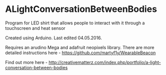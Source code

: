 # ALightConversationBetweenBodies
Program for LED shirt that allows people to interact with it through a touchscreen and heat sensor

Created using Arduino. Last edited 04.05.2016.

Requires an arudino Mega and adafruit neopixels library. There are more detailed instructions here - https://github.com/martyf1y/WearableBeacon

Find out more here - http://creativematterz.com/index.php/portfolio/a-light-conversation-between-bodies

